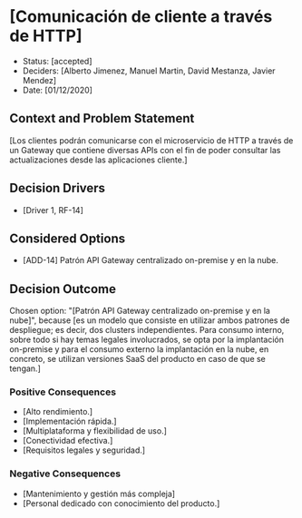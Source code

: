 # [Comunicación de cliente a través de HTTP]

* Status: [accepted]
* Deciders: [Alberto Jimenez, Manuel Martin, David Mestanza, Javier Mendez]
* Date: [01/12/2020]

## Context and Problem Statement

[Los clientes podrán comunicarse con el microservicio de HTTP a través de un Gateway que contiene diversas APIs con el fin de poder consultar las actualizaciones desde las aplicaciones cliente.]

## Decision Drivers

* [Driver 1, RF-14]

## Considered Options

* [ADD-14] Patrón API Gateway centralizado on-premise y en la nube.

## Decision Outcome

Chosen option: "[Patrón API Gateway centralizado on-premise y en la nube]", because [es un modelo que consiste en utilizar ambos patrones de despliegue; es decir, dos clusters independientes. Para consumo interno, sobre todo si hay temas legales involucrados, se opta por la implantación on-premise y para el consumo externo la implantación en la nube, en concreto, se utilizan versiones SaaS del producto en caso de que se tengan.]

### Positive Consequences

* [Alto rendimiento.]
* [Implementación rápida.]
* [Multiplataforma y flexibilidad de uso.]
* [Conectividad efectiva.]
* [Requisitos legales y seguridad.]

### Negative Consequences

* [Mantenimiento y gestión más compleja]
* [Personal dedicado con conocimiento del producto.]

<!-- markdownlint-disable-file MD013 -->
